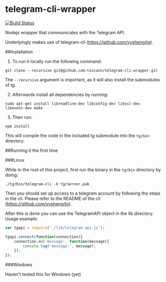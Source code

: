 telegram-cli-wrapper
===================
[![Build Status](https://travis-ci.org/tincann/telegram-cli-wrapper.svg)](https://travis-ci.org/tincann/telegram-cli-nodejs)

Nodejs wrapper that communicates with the Telegram API.

Underlyingly makes use of telegram-cli (https://github.com/vysheng/tg).

##Installation

1. To run it locally run the following command:

 `git clone --recursive git@github.com:tincann/telegram-cli-wrapper.git`
  
  The `--recursive` argument is important, as it will also install the submodules of tg. 

2. Afterwards install all dependencies by running:

  `sudo apt-get install libreadline-dev libconfig-dev libssl-dev libevent-dev make`

3. Then run:

  `npm install`

This will compile the code in the included tg submodule into the `tg/bin` directory.

##Running it the first time

###Linux

While in the root of this project, first run the binary in the `tg/bin` directory by doing:

`./tg/bin/telegram-cli -k tg/server.pub`

Then you should set up access to a telegram account by following the steps in the cli. Please refer to the README of the cli (https://github.com/vysheng/tg).

After this is done you can use the TelegramAPI object in the lib directory. Usage example:

```javascript
var tgapi = require('./lib/telegram-api.js');

tgapi.connect(function(connection){
    connection.on('message', function(message){
        console.log('message:', message);
    });
});
```


###Windows

Haven't tested this for Windows (yet)
